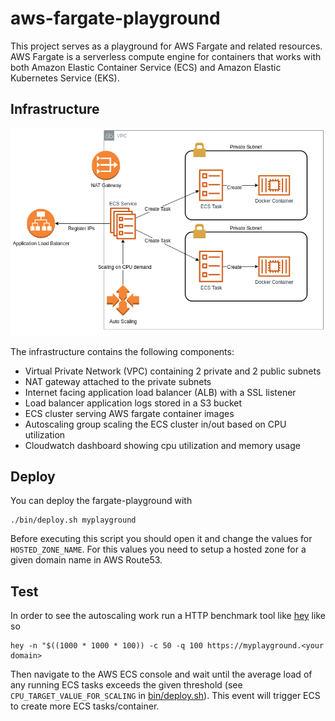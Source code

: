 # aws-fargate-playground

This project serves as a playground for AWS Fargate and related
resources. AWS Fargate is a serverless compute engine for containers
that works with both Amazon Elastic Container Service (ECS) and
Amazon Elastic Kubernetes Service (EKS).

## Infrastructure

![Infrastructure](./infrastructure.png)

The infrastructure contains the following components:
 * Virtual Private Network (VPC) containing 2 private and 2 public subnets
 * NAT gateway attached to the private subnets
 * Internet facing application load balancer (ALB) with a SSL listener
 * Load balancer application logs stored in a S3 bucket
 * ECS cluster serving AWS fargate container images
 * Autoscaling group scaling the ECS cluster in/out based on CPU utilization
 * Cloudwatch dashboard showing cpu utilization and memory usage

## Deploy

You can deploy the fargate-playground with

```
./bin/deploy.sh myplayground
```

Before executing this script you should open it and change the values
for `HOSTED_ZONE_NAME`. For this values you need to setup a hosted
zone for a given domain name in AWS Route53.

## Test

In order to see the autoscaling work run a HTTP benchmark tool like
[hey](https://github.com/rakyll/hey) like so

```
hey -n "$((1000 * 1000 * 100)) -c 50 -q 100 https://myplayground.<your domain>
```

Then navigate to the AWS ECS console and wait until the average
load of any running ECS tasks exceeds the given threshold 
(see `CPU_TARGET_VALUE_FOR_SCALING` in [bin/deploy.sh](./bin/deploy.sh)).
This event will trigger ECS to create more ECS tasks/container.